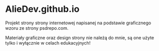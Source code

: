 # AlieDev.github.io

Projekt strony strony internetowej napisanej na podstawie graficznego wzoru ze strony psdrepo.com.

Materiały graficzne oraz design strony nie należą do mnie, są one użyte tylko i wyłącznie w celach edukacyjnych!